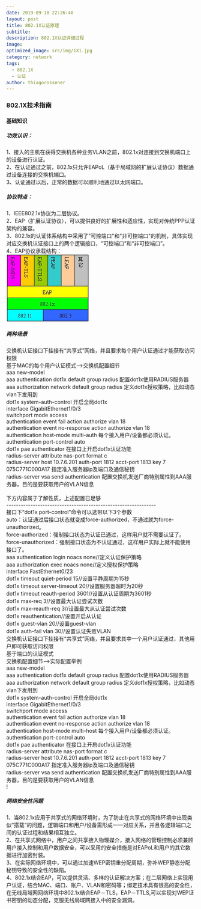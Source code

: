 ```yaml
---
date: 2019-09-10 22:26:40
layout: post
title: 802.1X认证原理
subtitle:
description: 802.1X认证详细过程
image:
optimized_image: src/img/1X1.jpg
category: network
tags:
  - 802.1X
  - 认证
author: thiagorossener
---
```

### 802.1X技术指南

#### 基础知识

##### 功效认识：
1、接入的主机在获得交换机各种业务VLAN之前，802.1x对连接到交换机端口上的设备进行认证。<br>
2、在认证通过之前，802.1x只允许EAPoL（基于局域网的扩展认证协议）数据通过设备连接的交换机端口。<br>
3、认证通过以后，正常的数据可以顺利地通过以太网端口。

##### 协议特点：
1、IEEE802.1x协议为二层协议。<br>
2、EAP（扩展认证协议），可以提供良好的扩展性和适应性，实现对传统PPP认证架构的兼容。<br>
3、802.1x的认证体系结构中采用了"可控端口"和"非可控端口"的机制，具体实现对应交换机认证接口上的两个逻辑接口，“可控端口”和“非可控端口”。<br>
4、EAP协议承载结构：<br>
<img src="/src/img/1X.png" >


##### 两种场景
交换机认证接口下挂接有“共享式”网络，并且要求每个用户认证通过才能获取访问权限<br>
基于MAC的每个用户认证模式-->交换机配置细节<br>
aaa new-model <br>
aaa authentication dot1x default group radius      配置dot1x使用RADIUS服务器<br>
aaa authorization network default group radius    定义dot1x授权策略，比如动态vlan下发用到<br>
dot1x system-auth-control     开启全局dot1x<br>
interface GigabitEthernet1/0/3<br>
 switchport mode access<br>
 authentication event fail action authorize vlan 18<br>
 authentication event no-response action authorize vlan 18<br>
 authentication host-mode multi-auth       每个接入用户/设备都必须认证。    <br>
 authentication port-control auto<br>
 dot1x pae authenticator   在接口上开启dot1x认证功能<br>
radius-server attribute nas-port format c<br>
radius-server host 10.7.6.201 auth-port 1812 acct-port 1813 key 7 075C771C000A17    指定准入服务器ip及端口及通信秘钥<br>
radius-server vsa send authentication      配置交换机发送厂商特别属性到AAA服务器，目的是要获取用户的VLAN信息<br>
<br>
下方内容属于了解性质，上述配置已足够<br>
--------------------------------------------------------------<br>
接口下“dot1x port-control”命令可以选带以下3个参数<br>
auto：认证通过后接口状态就变成force-authorized，不通过就为force-unauthorized。<br>
force-authorized：强制接口状态为认证已通过，这样用户就不需要认证了。<br>
force-unauthorized：强制接口状态为不认证通过，这样用户实际上就不能使用接口了。<br>
aaa authentication login noacs none//定义认证保护策略<br>
aaa authorization exec noacs none//定义授权保护策略<br>
interface FastEthernet0/23<br>
dot1x timeout quiet-period 15//设置平静周期为15秒<br>
dot1x timeout server-timeout 20//设置服务器超时为20秒<br>
dot1x timeout reauth-period 3601//设置从认证周期为3601秒<br>
dot1x max-req 3//设置最大认证尝试次数<br>
dot1x max-reauth-req 3//设置最大从认证尝试次数<br>
dot1x reauthentication//设置开启从认证<br>
dot1x guest-vlan 20//设置guest-vlan<br>
dot1x auth-fail vlan 30//设置认证失败VLAN<br>
交换机认证接口下挂接有“共享式”网络，并且要求其中一个用户认证通过，其他用户即可获取访问权限<br>
基于端口的认证模式<br>
交换机配置细节-->实际配置举例<br>
aaa new-model <br>
aaa authentication dot1x default group radius      配置dot1x使用RADIUS服务器<br>
aaa authorization network default group radius    定义dot1x授权策略，比如动态vlan下发用到<br>
dot1x system-auth-control     开启全局dot1x<br>
interface GigabitEthernet1/0/3<br>
 switchport mode access<br>
 authentication event fail action authorize vlan 18<br>
 authentication event no-response action authorize vlan 18<br>
 authentication host-mode multi-host     每个接入用户/设备都必须认证。    <br>
 authentication port-control auto<br>
 dot1x pae authenticator   在接口上开启dot1x认证功能<br>
radius-server attribute nas-port format c<br>
radius-server host 10.7.6.201 auth-port 1812 acct-port 1813 key 7 075C771C000A17    指定准入服务器ip及端口及通信秘钥<br>
radius-server vsa send authentication      配置交换机发送厂商特别属性到AAA服务器，目的是要获取用户的VLAN信息<br>
!<br>

##### 网络安全性问题
1、当802.1x应用于共享式的网络环境时，为了防止在共享式的网络环境中出现类似“搭载”的问题，逻辑端口和用户/设备需形成一一对应关系，并且各逻辑端口之间的认证过程和结果相互独立。<br>
2、在共享式网络中，用户之间共享接入物理媒介，接入网络的管理控制必须兼顾用户接入控制和用户数据安全，可以采用的安全措施是对EAPoL和用户的其它数据进行加密封装。<br>
3、在实际网络环境中，可以通过加速WEP密钥重分配周期，弥补WEP静态分配秘钥导致的安全性的缺陷。<br>
4、802.1x结合EAP，可以提供灵活、多样的认证解决方案；在二层网络上实现用户认证，结合MAC、端口、账户、VLAN和密码等；绑定技术具有很高的安全性，在无线局域网网络环境中802.1x结合EAP－TLS，EAP－TTLS,可以实现对WEP证书密钥的动态分配，克服无线局域网接入中的安全漏洞。<br>
